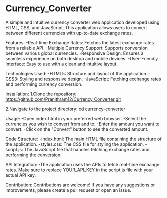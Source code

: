 # Currency_Converter
A simple and intuitive currency converter web application developed using HTML, CSS, and JavaScript. This application allows users to convert between different currencies with up-to-date exchange rates.

Features:
-Real-time Exchange Rates: Fetches the latest exchange rates from a reliable API.
-Multiple Currency Support: Supports conversion between various global currencies.
-Responsive Design: Ensures a seamless experience on both desktop and mobile devices.
-User-Friendly Interface: Easy to use with a clean and intuitive layout.

Technologies Used:
-HTML5: Structure and layout of the application.
-CSS3: Styling and responsive design.
-JavaScript: Fetching exchange rates and performing currency conversion.

Installation:
1.Clone the repository:
    https://github.com/Pranithram12/Currency_Converter.git

2.Navigate to the project directory:
    cd currency-converter

Usage:
-Open index.html in your preferred web browser.
-Select the currencies you wish to convert from and to.
-Enter the amount you want to convert.
-Click on the "Convert" button to see the converted amount.

Code Structure:
-index.html: The main HTML file containing the structure of the application.
-styles.css: The CSS file for styling the application.
-script.js: The JavaScript file that handles fetching exchange rates and performing the conversion.

API Integration:
-The application uses the APIs to fetch real-time exchange rates. Make sure to replace YOUR_API_KEY in the script.js file with your actual API key.

Contribution:
Contributions are welcome! If you have any suggestions or improvements, please create a pull request or open an issue.

